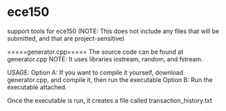 # ece150
support tools for ece150 (NOTE: This does not include any files that will be submitted, and that are project-sensitive)

=====generator.cpp=====
The source code can be found at generator.cpp
NOTE: It uses libraries iostream, random, and fstream.

USAGE:
Option A: If you want to compile it yourself, download generator.cpp, and compile it, then run the executable
Option B: Run the executable attached.

Once the executable is run, it creates a file called transaction_history.txt
